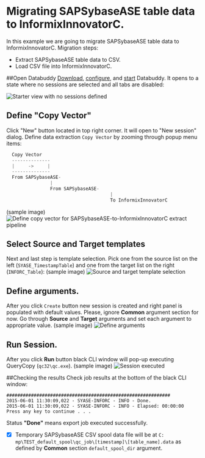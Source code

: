 
# Migrating SAPSybaseASE table data to InformixInnovatorC.
In this example we are going to migrate SAPSybaseASE table data to InformixInnovatorC.
Migration steps:
- Extract SAPSybaseASE table data to CSV.
- Load CSV file into InformixInnovatorC.

##Open Databuddy
[Download](https://github.com/data-buddy/DataBuddy/releases/tag/v0.3.3), [configure](https://github.com/data-buddy/DataBuddy/blob/master/Docs/Configure_Databuddy0.3.3.md#configuration-for-mongdb), and [start](https://github.com/data-buddy/DataBuddy/blob/master/Docs/How_to_start_Databuddy.md) Databuddy. 
It opens to a state where no sessions are selected and all tabs are disabled:

![Starter view with no sessions defined](https://raw.githubusercontent.com/data-buddy/DataBuddy/master/screenshots/open_databuddy_no_sessions.png "Starter view with no sessions defined")

## Define "Copy Vector"
Click "New" button located in top right corner. It will open to "New session" dialog. 
Define data extraction `Copy Vector` by zooming through popup menu items:
```python
  Copy Vector
  --------------
  |     ->     |
  --------------
  From SAPSybaseASE-
				|
				From SAPSybaseASE-
									  |
									  To InformixInnovatorC
```  
(sample image)
![Define copy vector for SAPSybaseASE-to-InformixInnovatorC extract pipeline](https://raw.githubusercontent.com/data-buddy/DataBuddy/master/screenshots/MongoDB/Define_copy_vector_for_Oracle12c-to-MongoDB_copy_pipeline.png "Define copy vector for SAPSybaseASE-to-InformixInnovatorC copy pipeline.")

## Select Source and Target templates
Next and last step is template selection. Pick one from the source list on the left (`SYASE_TimestampTable`) and one from the target list on the right (`INFORC_Table`):
(sample image)
![Source and target template selection](https://raw.githubusercontent.com/data-buddy/DataBuddy/master/screenshots/MongoDB/Copy_from_Oracle12c_to_MongoDB_Templates.png "Source and target template selection.")

## Define arguments.
After you click `Create` button new session is created and right panel is populated with default values.
Please, ignore __Common__ argument section for now. Go through __Source__ and __Target__ arguments and set each argument to appropriate value. 
(sample image)
![Define arguments](https://raw.githubusercontent.com/data-buddy/DataBuddy/master/screenshots/MongoDB/Oracle12c_to_MongoDB_Define_Arguments.png "Define arguments.")

## Run Session.
After you click __Run__ button black CLI window will pop-up executing QueryCopy (`qc32\qc.exe`).
(sample image)
![Session executed](https://raw.githubusercontent.com/data-buddy/DataBuddy/master/screenshots/MongoDB/Oracle12c_to_MongoDB_Copy_CLI_Window.png "Session executed.")


##Checking the results
Check job results at the bottom of the black CLI window:
```
############################################################
2015-06-01 11:30:09,022 - SYASE-INFORC - INFO - Done.
2015-06-01 11:30:09,022 - SYASE-INFORC - INFO - Elapsed: 00:00:00
Press any key to continue . . .
```
Status __"Done"__ means export job executed successfully. 
- [x] Temporary SAPSybaseASE CSV spool data file will be at `C:	mp\TEST_default_spool\qc_job\[timestamp]\[table_name].data` as defined by __Common__ section `default_spool_dir` argument.

	